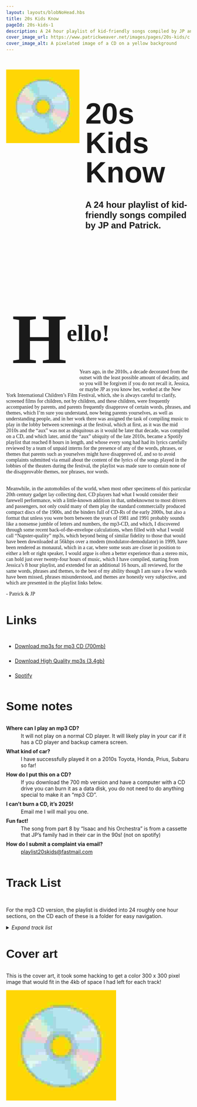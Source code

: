 ```yaml
---
layout: layouts/blobNoHead.hbs
title: 20s Kids Know
pageId: 20s-kids-1
description: A 24 hour playlist of kid-friendly songs compiled by JP and Patrick.
cover_image_url: https://www.patrickweaver.net/images/pages/20s-kids/c.jpg
cover_image_alt: A pixelated image of a CD on a yellow background
---
```


<style>
    h1, h2, h3 {
        font-family:  'CooperHewittOTF-Bold', sans-serif;
    }

    #top-heading h1 {
        font-size: 5rem;
        line-height: 5rem;
        margin-bottom: 0.5rem;
    }

    #top-heading h2 {
        font-family: 'CooperHewittOTF-Medium', sans-serif;
        font-size: 1.5rem;
    }

    h3 {
        font-size: 2rem;
    }


    #top-heading img {
        margin-top: 2rem;
        margin-right: 1rem;
        width: 200px;
        height: 200px;
    }

    #letter #hello {
        font-size: 4rem;
        vertical-align: top; 
        padding: 1rem;
        font-family: georgia;
    }

    #letter {
        font-family: georgia;
    }

    #letter #h {
        font-size: 12rem;
        position: relative;
        top: 60px;
        
    }

    dl dt {
        font-weight: bold;
        margin: 0.5rem 0 0.25rem;
    }

    @media (max-width: 600px) {
        #top-heading {
            flex-direction: column;
        }

        #top-heading h1 {
            line-height: 5rem;
            margin-bottom: 0.25rem;
        }

        #top-heading h2 {
            margin-top: 0.25rem;
        }

        #top-heading img {
            width: 100%;
            flex-basis: 100px;
            padding: 0px 40px;
            margin: 0;
        }

        #top-heading > div {
            display: inline-block;
            text-align: center;
        }
    }
</style>

<div id="top-heading" style="display: flex;">
    <img src="/images/pages/20s-kids/c.jpg">
    <div>
        <h1>20s Kids Know</h1>
        <h2>A 24 hour playlist of kid-friendly songs compiled by JP and Patrick.</h2>
    </div>
</div>

<div id="letter">
    <h3 id="hello"><span id="h">H</span><span>ello!</span></h3>
    <div style="width: 200px; height: 50px; float: left;"></div>
    <p style="position: relative; top: -50px; margin-bottom: Calc(-50px + 1rem);">Years ago, in the 2010s, a decade decorated from the outset with the least possible amount of decadity, and so you will be forgiven if you do not recall it, Jessica, or maybe JP as you know her, worked at the New York International Children’s Film Festival, which, she is always careful to clarify, screened films for children, not by children, and these children, were frequently accompanied by parents, and parents frequently disapprove of certain words, phrases, and themes, which I’m sure you understand, now being parents yourselves, as well as understanding people, and in her work there was assigned the task of compiling music to play in the lobby between screenings at the festival, which at first, as it was the mid 2010s and the “aux” was not as ubiquitous as it would be later that decade, was compiled on a CD, and which later, amid the “aux” ubiquity of the late 2010s, became a Spotify playlist that reached 8 hours in length, and whose every song had had its lyrics carefully reviewed by a team of unpaid interns for the presence of any of the words, phrases, or themes that parents such as yourselves might have disapproved of, and so to avoid complaints submitted via email about the content of the lyrics of the songs played in the lobbies of the theaters during the festival, the playlist was made sure to contain none of the disapprovable themes, nor phrases, nor words.</p>
    <p>Meanwhile, in the automobiles of the world, when most other specimens of this particular 20th century gadget lay collecting dust, CD players had what I would consider their farewell performance, with a little-known addition in that, unbeknownst to most drivers and passengers, not only could many of them play the standard commercially produced compact discs of the 1900s, and the binders full of CD-Rs of the early 2000s, but also a format that unless you were born between the years of 1981 and 1991 probably sounds like a nonsense jumble of letters and numbers, the mp3-CD, and which, I discovered through some recent back-of-the-envelope calculations, when filled with what I would call “Napster-quality” mp3s, which beyond being of similar fidelity to those that would have been downloaded at 56kbps over a modem (modulator-demodulator) in 1999, have been rendered as monaural, which in a car, where some seats are closer in position to either a left or right speaker, I would argue is often a better experience than a stereo mix, can hold just over twenty-four hours of music, which I have compiled, starting from Jessica’s 8 hour playlist, and extended for an additional 16 hours, all reviewed, for the same words, phrases and themes, to the best of my ability though I am sure a few words have been missed, phrases misunderstood, and themes are honestly very subjective, and which are presented in the playlist links below.</p>
    <p>- Patrick & JP</p>
</div>

### Links

<ul style="line-height: 2.5rem;">
    <li><a href="https://drive.google.com/file/d/1idvBnr2tyPFlK5fr9_83A2SkDd5H8IiP/view" target="_blank">Download mp3s for mp3 CD (700mb)</a></li>
    <li><a href="https://drive.google.com/file/d/1NbnnYs_H9Yo-1jA1pIPNbdTAGYLOvo83/view" target="_blank">Download High Quality mp3s (3.4gb)</a></li>
    <li><a href="https://open.spotify.com/playlist/7MIohSL17Dv94PAefraLq5?si=07549ee88d354f59" target="_blank">Spotify</a></li>
</ul>

### Some notes

<dl>
<dt>Where can I play an mp3 CD?</dt>
<dd>It will not play on a normal CD player. It will likely play in your car if it has a CD player and backup camera screen.</dd>
<dt>What kind of car?</dt>
<dd>I have successfully played it on a 2010s Toyota, Honda, Prius, Subaru so far!</dd>
<dt>How do I put this on a CD?</dt>
<dd>If you download the 700 mb version and have a computer with a CD drive you can burn it as a data disk, you do not need to do anything special to make it an “mp3 CD”.</dd>
<dt>I can’t burn a CD, it’s 2025!</dt>
<dd>Email me I will mail you one.</dd>
<dt>Fun fact!</dt>
<dd>The song from part 8 by “Isaac and his Orchestra” is from a cassette that JP’s family had in their car in the 90s! (not on spotify)</dt>
<dt>How do I submit a complaint via email?</dt>
<dd><a href="mailto:playlist20skids@fastmail.com">playlist20skids@fastmail.com</a>
</dl>

<h3 style="display: inline-block;">Track List</h3>
<p>For the mp3 CD version, the playlist is divided into 24 roughly one hour sections, on the CD each of these is a folder for easy navigation.</p>
<details>
    <summary><em style="display: inline-block;">Expand track list</em></summary>

    <ol>
        <li>
            <h4>Let's Get Loud</h4>
            <ol>
                <li>Cheryl Lynn - Got to Be Real</li>
                <li>Pointer Sisters - Neutron Dance</li>
                <li>Queen - You’re My Best Friend</li>
                <li>Fleetwood Mac - Everywhere</li>
                <li>Billy Preston - Nothing From Nothing</li>
                <li>Joan Jett and the Blackhearts - Wooly Bully</li>
                <li>Annie - Heartbeat</li>
                <li>Kate Bush - Hounds of Love</li>
                <li>Pixies - Dig For Fire</li>
                <li>Eric B. & Rakim - Don’t Sweat the Technique</li>
                <li>Jennifer Lopez - Let’s Get Loud</li>
                <li>Bomba Estéreo - Soy Yo</li>
                <li>Sylvan Esso - Ferris Wheel</li>
                <li>Portugal. The Man - Feel It Still</li>
                <li>The Strokes - You Only Live Once</li>
                <li>Roy Orbison - You Got It</li>
                <li>Helado Negro - Best for You and Me</li>
                <li>The Replacements - Can't Hardly Wait</li>
                <li>Feist - 1 2 3 4</li>
            </ol>
        </li>
        <li>
            <h4>Never Can Tell</h4>
            <ol>
                <li>Valerie June - Shakedown</li>
                <li>T. Rex - Mambo Sun</li>
                <li>Sly & The Family Stone - Dance To The Music</li>
                <li>Sister Sledge - We Are Family</li>
                <li>Patrice Rushen - Forget Me Nots</li>
                <li>Run‐D.M.C. - King of Rock</li>
                <li>Alice Cooper - No More Mr. Nice Guy</li>
                <li>The Linda Lindas - Nothing Would Change</li>
                <li>Brian Eno - Needle In The Camel's Eye</li>
                <li>Dick Dale - Misirlou</li>
                <li>Emmylou Harris - (You Never Can Tell) C'Est La Vie</li>
                <li>Ella Fitzgerald - Come On-a My House</li>
                <li>Elvis Presley - (Marie's The Name) His Latest Flame</li>
                <li>The Supremes - I Hear A Symphony</li>
                <li>The Staple Singers - I'll Take You There</li>
                <li>The Temptations - Just My Imagination (Running Away With Me)</li>
                <li>Elis Regina & Tom Jobim - Águas de março</li>
                <li>Hermanos Gutiérrez - Low Sun</li>
            </ol>
        </li>
        <li>
            <h4>On the Moon</h4>
            <ol>
                <li>Ace Frehley - New York Groove</li>
                <li>Bonnie Raitt - Something to Talk About</li>
                <li>Rockpile - If Sugar Was As Sweet As You</li>
                <li>Blondie - Heart of Glass (7" version)</li>
                <li>The B-52's - Rock Lobster</li>
                <li>Ramones - Howling at the Moon (Sha-La-La)</li>
                <li>Alabama Shakes - Hold On</li>
                <li>Chicago - 25 or 6 to 4</li>
                <li>Arthur Russell - This Is How We Walk On The Moon</li>
                <li>Annie Lennox - Little Bird</li>
                <li>Bangles - Going Down to Liverpool</li>
                <li>Best Coast - Feeling Ok</li>
                <li>Billy Preston - Will It Go Round In Circles</li>
                <li>The Clash - Gates Of The West</li>
                <li>TV On The Radio - Caffeinated Consciousness</li>
            </ol>
        </li>
        <li>
            <h4>Want to Have Fun</h4>
            <ol>
                <li>R.E.M. - Stand</li>
                <li>Talking Heads - Thank You for Sending Me an Angel</li>
                <li>Lucy Dacus - Dancing in the Dark</li>
                <li>St. Vincent - Digital Witness</li>
                <li>Sugarcubes - Eat the Menu</li>
                <li>Kevin Rowland & Dexys Midnight Runners - Jackie Wilson Said (I'm in Heaven When You Smile)</li>
                <li>Depeche Mode - Just Can't Get Enough</li>
                <li>Blondie - One Way Or Another</li>
                <li>Iggy Pop - The Passenger</li>
                <li>They Might Be Giants - Doctor Worm</li>
                <li>Belle and Sebastian - Funny Little Frog</li>
                <li>Cyndi Lauper - Girls Just Want to Have Fun</li>
                <li>Chairlift - I Belong in Your Arms</li>
                <li>The Clash - Rudie can't fail</li>
                <li>Heart - Straight On</li>
                <li>Grace Jones - La Vie en rose</li>
            </ol>
        </li>
        <li>
            <h4>Unfettered and Alive</h4>
            <ol>
                <li>Johnny Cash - Come in Stranger</li>
                <li>The Judds - Girls Night Out</li>
                <li>Dolly Parton - Coat Of Many Colors</li>
                <li>Hank Williams - Jambalaya (On the Bayou)</li>
                <li>Gram Parsons - I Can't Dance</li>
                <li>Jorge Ben - Taj Mahal</li>
                <li>Natalia Lafourcade - Hasta la raíz</li>
                <li>Ray Charles - Hey, Good Lookin’</li>
                <li>Ringo Starr - It Don't Come Easy</li>
                <li>Sharon Jones & the Dap‐Kings - How Long Do I Have To Wait For You?</li>
                <li>Altin Gün - Yüce Dag Basinda</li>
                <li>Otis Redding - Shake</li>
                <li>Roy Orbison - Dream Baby</li>
                <li>Joni Mitchell - Free Man in Paris</li>
                <li>Laura Mvula - Green Garden</li>
                <li>Nina Simone - I Put a Spell on You</li>
                <li>Frank Sinatra and Count Basie and his Orchestra - Looking at the World Through Rose Colored Glasses</li>
                <li>Mary Chapin Carpenter - Down at the Twist and Shout</li>
                <li>Neko Case - I'm An Animal</li>
                <li>Norah Jones - Sunrise</li>
            </ol>
        </li>
        <li>
            <h4>Ma-ma-se</h4>
            <ol>
                <li>Miami Sound Machine - Conga</li>
                <li>Shakira - Estoy aquí</li>
                <li>Earth, Wind & Fire - Let's Groove</li>
                <li>Santogold - L.E.S Artistes</li>
                <li>France Gall - Ella, Elle L'a</li>
                <li>George McCrae - You Can Have It All</li>
                <li>Herbie Hancock - Watermelon Man</li>
                <li>Ibibio Sound Machine - The Talking Fish (Asem Usem Iyak)</li>
                <li>Kool & the Gang - Celebration</li>
                <li>Madonna - Lucky Star</li>
                <li>MC Hammer - U Can't Touch This</li>
                <li>Michael Jackson - Wanna Be Startin' Somethin'</li>
                <li>Sade - Paradise</li>
            </ol>
        </li>
        <li>
            <h4>Learn to Fly</h4>
            <ol>
                <li>Rostam - Wood</li>
                <li>OOIOO - Umo</li>
                <li>The Preatures - Is This How You Feel?</li>
                <li>The Cardigans - Hey! Get Out of My Way</li>
                <li>Devendra Banhart - Baby</li>
                <li>Blonde Redhead - Misery Is a Butterfly</li>
                <li>The Flaming Lips - Race for the Prize</li>
                <li>Grizzly Bear - Mourning Sound</li>
                <li>Karl Blau - Into The Nada</li>
                <li>Dear Nora - Morning Glories</li>
                <li>iji - California Window</li>
                <li>Bedouine - One of These Days</li>
                <li>Beyoncé, Tanner Adell, Brittney Spencer, Tiera Kennedy & Reyna Roberts - BLACKBIIRD</li>
                <li>Andrew Bird - Fake Palindromes</li>
                <li>Air Waves - Thunder</li>
                <li>Islands - Hallways</li>
            </ol>
        </li>
        <li>
            <h4>All Over the World</h4>
            <ol>
                <li>Horace Andy - Skylarking</li>
                <li>Hailu Mergia & The Walias Band - Yenuro Tesfa Alegne</li>
                <li>LaBelle - What Can I Do for You?</li>
                <li>Leon Bridges - Smooth Sailin'</li>
                <li>Marvin Gaye - Mercy Mercy Me (The Ecology)</li>
                <li>Bob Marley & The Wailers - Stir It Up</li>
                <li>Dionne Warwick - (There's) Always Something There To Remind Me</li>
                <li>Al Green - Let's Stay Together</li>
                <li>Carole King - Sweet Seasons</li>
                <li>Ella Fitzgerald - Too Marvelous for Words</li>
                <li>Isaac and his Orchestra - In The Mood / ??? / Take the A Train</li>
                <li>Eddie Kendricks - Date With The Rain</li>
                <li>Doris Wilson - Big Flame (Is Gonna Break My Heart In Two)</li>
                <li>Four Tops - Reach Out I'll Be There</li>
                <li>Laura Nyro and LaBelle - Monkey Time / Dancing In The Street</li>
                <li>The O'Jays - Love Train</li>
                <li>Stevie Wonder - Higher Ground</li>
                <li>Sister Nancy - Bam Bam</li>
            </ol>
        </li>
        <li>
            <h4>Under the Sea</h4>
            <ol>
                <li>The Beatles - Hello, Goodbye</li>
                <li>Billy Joel - The Longest Time</li>
                <li>Chicago - Saturday in the Park</li>
                <li>Fleetwood Mac - Don't Stop</li>
                <li>Simon & Garfunkel - A Hazy Shade of Winter</li>
                <li>Joni Mitchell - Big Yellow Taxi</li>
                <li>Marvin Gaye & Tammi Terrell - Ain't No Mountain High Enough</li>
                <li>The Beatles - Octopus's Garden</li>
                <li>Stevie Wonder - Uptight (Everything's Alright)</li>
                <li>France Gall - Poupée de cire, Poupée de son</li>
                <li>The Cars - Just What I Needed</li>
                <li>Bonnie Raitt - Me And The Boys</li>
                <li>Blondie - Hanging On The Telephone</li>
                <li>Electric Light Orchestra - Mr. Blue Sky</li>
                <li>The Beatles - Help!</li>
                <li>Aretha Franklin - Respect</li>
                <li>Nina Simone - In The Morning</li>
                <li>David Byrne & St. Vincent - Who</li>
                <li>Envelopes - Freejazz</li>
            </ol>
        </li>
        <li>
            <h4>Searching for a Real</h4>
            <ol>
                <li>Erykah Badu - Appletree</li>
                <li>Boyz II Men - Motownphilly (Remix Radio Edit)</li>
                <li>Daft Punk - Face To Face</li>
                <li>Gorillaz featuring Shaun Ryder - Dare</li>
                <li>Junior Senior - Move Your Feet</li>
                <li>Kurtis Blow - The Breaks</li>
                <li>The RAH Band - Messages from the Stars</li>
                <li>Bob Dylan - If Not For You</li>
                <li>France Gall - Il jouait du piano debout</li>
                <li>The Very Best - Kamphopo [Beautiful Girl]</li>
                <li>Stevie Wonder - Happy Birthday</li>
                <li>ESG - Dance</li>
                <li>Mary J. Blige - Real Love</li>
                <li>La rappresentante di lista - Ciao ciao</li>
            </ol>
        </li>
        <li>
            <h4>Tumbling Down</h4>
            <ol>
                <li>CeCe Peniston - Finally</li>
                <li>ABBA - Fernando</li>
                <li>Aaliyah - At Your Best (You Are Love)</li>
                <li>D'Angelo - Lady</li>
                <li>Carole King - I Feel The Earth Move</li>
                <li>Childish Gambino - Have Some Love</li>
                <li>Chaka Khan - I Feel for You</li>
                <li>Talking Heads - I Zimbra</li>
                <li>Suzanne Vega - Left Of Center</li>
                <li>T. Rex - I Love To Boogie</li>
                <li>Little Richard - Annie Is Back (Take 7)</li>
                <li>Sam Cooke - Twistin' The Night Away</li>
                <li>Yo La Tengo - Periodically Double or Triple</li>
                <li>Todd Rundgren - Bang The Drum All Day</li>
                <li>Shonen Knife - Osaka Rock City</li>
                <li>Missing Persons - Walking In L.A.</li>
            </ol>
        </li>
        <li>
            <h4>Blue Canary</h4>
            <ol>
                <li>Kate Bush - Cloudbusting</li>
                <li>Altered Images - Happy Birthday</li>
                <li>Big Star - September Gurls</li>
                <li>Dolly Mixture - Step Close Now</li>
                <li>Feist - Mushaboom</li>
                <li>Buckingham Nicks - Stephanie</li>
                <li>Jonathan Richman - Give Paris One More Chance</li>
                <li>Hurray for the Riff Raff - RHODODENDRON</li>
                <li>The Doobie Brothers - Listen to the Music</li>
                <li>Grateful Dead - I Know You Rider</li>
                <li>Jimmy Cliff - You Can Get It If You Really Want</li>
                <li>Las Cafeteras - "La Bamba Rebelde" by Las Cafeteras</li>
                <li>Os Mutantes - A Minha Menina</li>
                <li>The Beatles - Everybody's Got Something To Hide Except Me And My Monkey</li>
                <li>They Might Be Giants - Birdhouse In Your soul</li>
                <li>Raspberries - I'm a Rocker</li>
                <li>10,000 Maniacs - These Are Days</li>
            </ol>
        </li>
        <li>
            <h4>A Mountain</h4>
            <ol>
                <li>Blue Öyster Cult - Burnin' for You</li>
                <li>Heart - Never</li>
                <li>HAIM - The Wire</li>
                <li>Sylvan Esso - PARAD(w/m)E</li>
                <li>David Bowie - Let's Dance (Single Version)</li>
                <li>Thao & The Get Down Stay Down - The Feeling Kind</li>
                <li>Paul Simon - All Around the World or The Myth of Fingerprints</li>
                <li>Madonna - La Isla Bonita</li>
                <li>Mark Ronson feat. Amy Winehouse - Valerie</li>
                <li>The Supremes - You Can't Hurry Love</li>
                <li>Stevie Wonder - We Can Work It Out</li>
                <li>Aretha Franklin - I Say a Little Prayer</li>
                <li>The Beach Boys - Surfin' Safari</li>
                <li>Dionne Warwick - Blowin’ in the Wind</li>
                <li>Donovan - There Is A Mountain</li>
                <li>Buck Owens and His Buckaroos - My Heart Skips a Beat</li>
                <li>Patsy Cline - Walkin' After Midnight</li>
                <li>Antônio Carlos Jobim - Wave</li>
            </ol>
        </li>
        <li>
            <h4>Rising Sun</h4>
            <ol>
                <li>Clifford Brown & Max Roach - Take the “A” Train</li>
                <li>Cécile McLorin Salvant - I Didn't Know What Time It Was</li>
                <li>Bobby Womack - Fly Me to the Moon</li>
                <li>Chet Atkins - Gallopin' Guitar</li>
                <li>Ella Fitzgerald - Rough Ridin’</li>
                <li>Dinah Washington - September In The Rain</li>
                <li>Irma Thomas - Time Is on My Side</li>
                <li>Akiko Yano - Harusaki Kobeni</li>
                <li>Tito Puente - Cual Es La Idea (What's The Idea)</li>
                <li>Serge Gainsbourg - Le poinçonneur des Lilas</li>
                <li>Charlie Parker - Crazeology</li>
                <li>Louis Prima - Yes, We Have No Bananas</li>
                <li>Gilberto Gil - Expresso 2222</li>
                <li>Oumou Sangaré - Diaraby Nene</li>
                <li>Sade - Kiss Of Life</li>
                <li>Bob Marley & The Wailers - Three Little Birds</li>
                <li>Sly & The Family Stone - Everyday People</li>
                <li>Ibibio Sound Machine - All That You Want</li>
            </ol>
        </li>
        <li>
            <h4>Ready to Go Now</h4>
            <ol>
                <li>Aaliyah - Are You That Somebody?</li>
                <li>Mary J. Blige - Just Fine</li>
                <li>Yoko Ono With Shitake Monkey - O'Oh</li>
                <li>Digable Planets - Where I’m From</li>
                <li>Bad Bunny & Bomba Estéreo - Ojitos lindos</li>
                <li>Marina Lima - Fullgás</li>
                <li>Ramones - Sheena Is A Punk Rocker</li>
                <li>La Sera - Please Be My Third Eye</li>
                <li>Bomba Estéreo - Internacionales</li>
                <li>Kendrick Lamar - Now Or Never (Feat. Mary J. Blige)</li>
                <li>Little Dragon - Ritual Union</li>
                <li>Destiny's Child - So Good</li>
                <li>A Tribe Called Quest - Can I Kick It</li>
                <li>The Avalanches - Since I Left You</li>
                <li>The Coup - The Magic Clap</li>
                <li>Diana Ross - I'm Coming Out</li>
            </ol>
        </li>
        <li>
            <h4>Old Time</h4>
            <ol>
                <li>Billy Joel - It's Still Rock and Roll to Me</li>
                <li>Dolly Parton - 9 To 5</li>
                <li>Bob Dylan - Country Pie (take 2)</li>
                <li>Sister Rosetta Tharpe - 99 1/2 Won't Do</li>
                <li>Carl Perkins - Blue Suede Shoes</li>
                <li>Aretha Franklin - Think</li>
                <li>Booker T. & The M.G.'s - Green Onions</li>
                <li>Curtis Mayfield - Move On Up</li>
                <li>Emotions - Best Of My Love</li>
                <li>Dusty Springfield - I Only Want to Be With You</li>
                <li>George Harrison - Wah‐Wah</li>
                <li>Rufus - Walkin’ in the Sun</li>
                <li>Les Paul & Mary Ford - How High The Moon</li>
                <li>Chuck Berry - Roll Over Beethoven</li>
                <li>Bob Seger & the Silver Bullet Band - Old Time Rock & Roll</li>
                <li>Stevie Wonder - Sir Duke</li>
                <li>Dr. John - Right Place Wrong Time</li>
                <li>The Go-Go's - Our Lips Are Sealed</li>
            </ol>
        </li>
        <li>
            <h4>A Proper House</h4>
            <ol>
                <li>Broken Social Scene - 7/4 (Shoreline)</li>
                <li>Best Coast - The Only Place</li>
                <li>Belle and Sebastian - I’m a Cuckoo</li>
                <li>Christine and the Queens - Christine</li>
                <li>Dan Croll - From Nowhere</li>
                <li>Bleached - Wednesday Night Melody</li>
                <li>Yo La Tengo - You Can Have It All</li>
                <li>Lucius - The Punisher</li>
                <li>Wilco - I'm Always In Love</li>
                <li>of Montreal - Wraith Pinned to the Mist and Other Games</li>
                <li>Islands - The Weekend</li>
                <li>Sufjan Stevens - Video Game</li>
                <li>Animal Collective - My Girls</li>
                <li>The Apples In Stereo - Energy</li>
                <li>Jonathan Richman & The Modern Lovers - Vincent Van Gogh</li>
            </ol>
        </li>
        <li>
            <h4>Clap Your Hands</h4>
            <ol>
                <li>Pretenders - Message of Love</li>
                <li>Talking Heads - Road To Nowhere</li>
                <li>Steely Dan - Reelin' In The Years</li>
                <li>La Luz - Cicada</li>
                <li>Tame Impala - Feels Like We Only Go Backwards</li>
                <li>XTC - Earn Enough for Us</li>
                <li>Tacocat - I Love Seattle</li>
                <li>Laura Branigan - Gloria</li>
                <li>Diana Ross - The Boss</li>
                <li>Chic - Everybody Dance</li>
                <li>Aretha Franklin & Eurythmics - Sisters Are Doin’ It for Themselves</li>
                <li>Blondie - Denis</li>
                <li>Elton John - Crocodile Rock</li>
                <li>Altered Images - I Could Be Happy</li>
                <li>Habibi - I Got The Moves</li>
                <li>The B-52's - Roam</li>
            </ol>
        </li>
        <li>
            <h4>Favorite Song</h4>
            <ol>
                <li>Arthur Russell - Planted a Thought</li>
                <li>Andrew Bird - Roma Fade</li>
                <li>The Fiery Furnaces - Here Comes the Summer</li>
                <li>The Go-Go's - We Got the Beat</li>
                <li>Elvis Costello - Pump It Up</li>
                <li>The Go! Team - Get It Together</li>
                <li>Lamp - 最終列車は25時</li>
                <li>Belle and Sebastian - We Are the Sleepyheads</li>
                <li>The Apples In Stereo - Tidal Wave</li>
                <li>Emiliana Torrini - Jungle Drum</li>
                <li>Deerhoof - Con Sordino</li>
                <li>Erin McKeown - Slung-lo</li>
                <li>The Feelies - Fa Cé‐La</li>
                <li>Dirty Projectors - Break-Thru</li>
                <li>The Field Mice - If You Need Someone</li>
                <li>Julien Baker, Torres - Sylvia</li>
                <li>Corinne Bailey Rae - Put Your Records On</li>
                <li>Fleetwood Mac - Dreams</li>
            </ol>
        </li>
        <li>
            <h4>Feel Good</h4>
            <ol>
                <li>Pixies - La La Love You</li>
                <li>Marnie Stern - Nothing is Easy</li>
                <li>New York Dolls - Jet Boy</li>
                <li>Bleached - Next Stop</li>
                <li>Heavenly - Our Love Is Heavenly</li>
                <li>The Pretenders - Don't Get Me Wrong</li>
                <li>The Rolling Stones - Get Off of My Cloud</li>
                <li>R.E.M. - It's The End Of The World As We Know It (And I Feel Fine)</li>
                <li>Katrina and the Waves - Walking on Sunshine</li>
                <li>Rufus - You Got the Love</li>
                <li>Albert Hammond, Jr. - In Transit</li>
                <li>Fishmans - Wasurechau Hitotoki</li>
                <li>Dan Croll - Tokyo</li>
                <li>Missing Persons - Destination Unknown</li>
                <li>Pat Benatar - Anxiety (Get Nervous)</li>
            </ol>
        </li>
        <li>
            <h4>Evil Machines</h4>
            <ol>
                <li>Lenny Kravitz - Fly Away</li>
                <li>The Flaming Lips - Yoshimi Battles the Pink Robots, Pt.1</li>
                <li>Blind Melon - No Rain</li>
                <li>Woody Guthrie - Car song</li>
                <li>Daughter of Swords - Gem</li>
                <li>Dixie Chicks - Wide Open Spaces</li>
                <li>The Cranberries - Dreams</li>
                <li>The Rentals - Friends Of P.</li>
                <li>Metronomy - The Look</li>
                <li>Aaradhna - Keep My Cool</li>
                <li>Erykah Badu - Didn't Cha Know</li>
                <li>Madness - Our House</li>
                <li>KT Tunstall - Suddenly I See</li>
                <li>The New Pornographers - Mass Romantic</li>
                <li>Dolly Mixture - Remember This</li>
                <li>Joan Armatrading - Me Myself I</li>
            </ol>
        </li>
        <li>
            <h4>Better Knock</h4>
            <ol>
                <li>Ibibio Sound Machine - Give Me A Reason</li>
                <li>Michael Jackson - Man In The Mirror</li>
                <li>Amii Stewart - Knock On Wood (1979 7'' Mix)</li>
                <li>Lizzy Mercier Descloux - Fire</li>
                <li>Natalie Prass - Sisters</li>
                <li>tUnE-YaRdS - Heart Attack</li>
                <li>Edan - Fumbling Over Words That Rhyme</li>
                <li>Melody - El Baile del Gorila</li>
                <li>Eric B. & Rakim - I Know You Got Soul</li>
                <li>Calexico - Cumbia De Donde</li>
                <li>Return to Forever feat. Chick Corea - Dayride</li>
                <li>David Byrne - Don't Fence Me In</li>
                <li>Kacy Hill - Arm's Length</li>
                <li>Chicano Batman - El Jalapeño</li>
                <li>Roxy Music - Angel Eyes</li>
                <li>Billy Preston - Blackbird</li>
            </ol>
        </li>
        <li>
            <h4>Another Word</h4>
            <ol>
                <li>The Linda Lindas - Too Many Things</li>
                <li>Toots and the Maytals - Funky Kingston</li>
                <li>Os Mutantes - Panis et circenses</li>
                <li>Janis Joplin - Me And Bobby McGee</li>
                <li>Elvis Presley - All Shook Up</li>
                <li>Johnny Cash - I Walk the Line</li>
                <li>The Kinks - This Time Tomorrow</li>
                <li>Joni Mitchell - Chelsea Morning</li>
                <li>Cat Stevens - Peace Train</li>
                <li>Rhiannon Giddens - Shake Sugaree</li>
                <li>Norah Jones - Don't Know Why</li>
                <li>Bruce Springsteen - Growin' Up</li>
                <li>Thao Nguyen - Eleven</li>
                <li>Rubblebucket - Came Out of a Lady</li>
                <li>Herbert - The Movers And The Shakers</li>
                <li>Charlie Parker & Dizzy Gillespie - Leap Frog</li>
                <li>Django Reinhardt - I'll See You in My Dreams</li>
            </ol>
        </li>
        <li>
            <h4>To Your Door</h4>
            <ol>
                <li>John Lewis - Baby Bay</li>
                <li>Beyoncé - Halo</li>
                <li>Talk Talk - It's My Life</li>
                <li>Talking Heads - This Must Be the Place (Naive Melody)</li>
                <li>Tom Petty - Wildflowers</li>
                <li>Stevie Wonder - Signed, Sealed, Delivered, I'm Yours</li>
                <li>Taj Mahal - Happy Just To Be Like I Am</li>
                <li>Bill Withers - Lovely Day</li>
                <li>Stereolab - Neon Beanbag</li>
                <li>Belle and Sebastian - Legal man</li>
                <li>Nelcy Sedibe - Holotelani</li>
                <li>Dr. Dog - Heart It Races (Cover Version)</li>
                <li>Metric - Now or Never Now</li>
                <li>Madonna - Holiday</li>
                <li>Mama Cass Elliot - Make Your Own Kind Of Music</li>
                <li>Aretha Franklin - The Long and Winding Road</li>
            </ol>
        </li>

</details>

### Cover art

This is the cover art, it took some hacking to get a color 300 x 300 pixel image that would fit in the 4kb of space I had left for each track!

<img src="/images/pages/20s-kids/c.jpg" />
